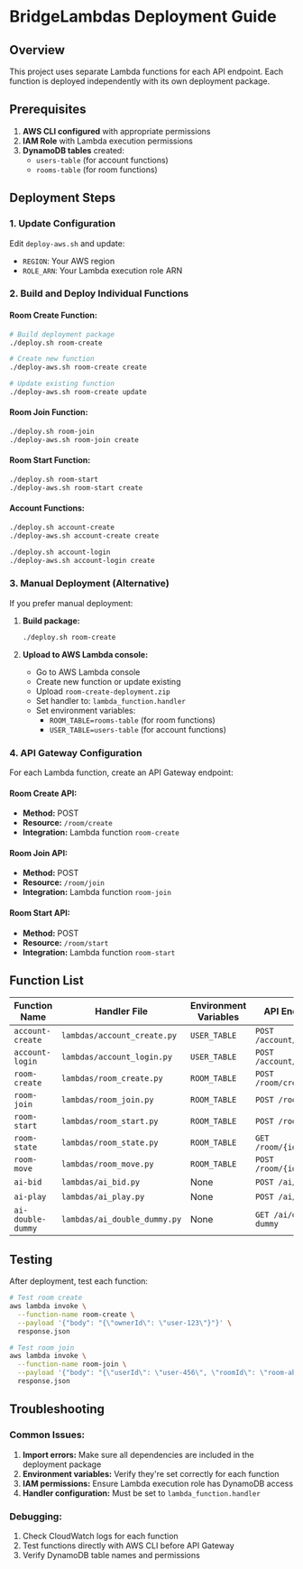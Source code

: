 # BridgeLambdas Deployment Guide

## Overview
This project uses separate Lambda functions for each API endpoint. Each function is deployed independently with its own deployment package.

## Prerequisites

1. **AWS CLI configured** with appropriate permissions
2. **IAM Role** with Lambda execution permissions
3. **DynamoDB tables** created:
   - `users-table` (for account functions)
   - `rooms-table` (for room functions)

## Deployment Steps

### 1. **Update Configuration**
Edit `deploy-aws.sh` and update:
- `REGION`: Your AWS region
- `ROLE_ARN`: Your Lambda execution role ARN

### 2. **Build and Deploy Individual Functions**

#### **Room Create Function:**
```bash
# Build deployment package
./deploy.sh room-create

# Create new function
./deploy-aws.sh room-create create

# Update existing function
./deploy-aws.sh room-create update
```

#### **Room Join Function:**
```bash
./deploy.sh room-join
./deploy-aws.sh room-join create
```

#### **Room Start Function:**
```bash
./deploy.sh room-start
./deploy-aws.sh room-start create
```

#### **Account Functions:**
```bash
./deploy.sh account-create
./deploy-aws.sh account-create create

./deploy.sh account-login
./deploy-aws.sh account-login create
```

### 3. **Manual Deployment (Alternative)**

If you prefer manual deployment:

1. **Build package:**
   ```bash
   ./deploy.sh room-create
   ```

2. **Upload to AWS Lambda console:**
   - Go to AWS Lambda console
   - Create new function or update existing
   - Upload `room-create-deployment.zip`
   - Set handler to: `lambda_function.handler`
   - Set environment variables:
     - `ROOM_TABLE=rooms-table` (for room functions)
     - `USER_TABLE=users-table` (for account functions)

### 4. **API Gateway Configuration**

For each Lambda function, create an API Gateway endpoint:

#### **Room Create API:**
- **Method:** POST
- **Resource:** `/room/create`
- **Integration:** Lambda function `room-create`

#### **Room Join API:**
- **Method:** POST
- **Resource:** `/room/join`
- **Integration:** Lambda function `room-join`

#### **Room Start API:**
- **Method:** POST
- **Resource:** `/room/start`
- **Integration:** Lambda function `room-start`

## Function List

| Function Name | Handler File | Environment Variables | API Endpoint |
|---------------|--------------|----------------------|--------------|
| `account-create` | `lambdas/account_create.py` | `USER_TABLE` | `POST /account/create` |
| `account-login` | `lambdas/account_login.py` | `USER_TABLE` | `POST /account/login` |
| `room-create` | `lambdas/room_create.py` | `ROOM_TABLE` | `POST /room/create` |
| `room-join` | `lambdas/room_join.py` | `ROOM_TABLE` | `POST /room/join` |
| `room-start` | `lambdas/room_start.py` | `ROOM_TABLE` | `POST /room/start` |
| `room-state` | `lambdas/room_state.py` | `ROOM_TABLE` | `GET /room/{id}/state` |
| `room-move` | `lambdas/room_move.py` | `ROOM_TABLE` | `POST /room/{id}/move` |
| `ai-bid` | `lambdas/ai_bid.py` | None | `POST /ai/bid` |
| `ai-play` | `lambdas/ai_play.py` | None | `POST /ai/play` |
| `ai-double-dummy` | `lambdas/ai_double_dummy.py` | None | `GET /ai/double-dummy` |

## Testing

After deployment, test each function:

```bash
# Test room create
aws lambda invoke \
  --function-name room-create \
  --payload '{"body": "{\"ownerId\": \"user-123\"}"}' \
  response.json

# Test room join
aws lambda invoke \
  --function-name room-join \
  --payload '{"body": "{\"userId\": \"user-456\", \"roomId\": \"room-abc\"}"}' \
  response.json
```

## Troubleshooting

### Common Issues:

1. **Import errors:** Make sure all dependencies are included in the deployment package
2. **Environment variables:** Verify they're set correctly for each function
3. **IAM permissions:** Ensure Lambda execution role has DynamoDB access
4. **Handler configuration:** Must be set to `lambda_function.handler`

### Debugging:

1. Check CloudWatch logs for each function
2. Test functions directly with AWS CLI before API Gateway
3. Verify DynamoDB table names and permissions 
